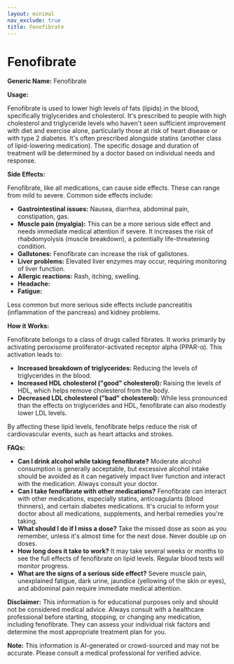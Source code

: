 ```yaml
---
layout: minimal
nav_exclude: true
title: Fenofibrate
---
```


# Fenofibrate

**Generic Name:** Fenofibrate

**Usage:**

Fenofibrate is used to lower high levels of fats (lipids) in the blood, specifically triglycerides and cholesterol. It's prescribed to people with high cholesterol and triglyceride levels who haven't seen sufficient improvement with diet and exercise alone, particularly those at risk of heart disease or with type 2 diabetes.  It's often prescribed alongside statins (another class of lipid-lowering medication).  The specific dosage and duration of treatment will be determined by a doctor based on individual needs and response.

**Side Effects:**

Fenofibrate, like all medications, can cause side effects.  These can range from mild to severe.  Common side effects include:

* **Gastrointestinal issues:**  Nausea, diarrhea, abdominal pain, constipation, gas.
* **Muscle pain (myalgia):** This can be a more serious side effect and needs immediate medical attention if severe.  It increases the risk of rhabdomyolysis (muscle breakdown), a potentially life-threatening condition.
* **Gallstones:**  Fenofibrate can increase the risk of gallstones.
* **Liver problems:**  Elevated liver enzymes may occur, requiring monitoring of liver function.
* **Allergic reactions:**  Rash, itching, swelling.
* **Headache:**
* **Fatigue:**

Less common but more serious side effects include pancreatitis (inflammation of the pancreas) and kidney problems.


**How it Works:**

Fenofibrate belongs to a class of drugs called fibrates.  It works primarily by activating peroxisome proliferator-activated receptor alpha (PPAR-α).  This activation leads to:

* **Increased breakdown of triglycerides:**  Reducing the levels of triglycerides in the blood.
* **Increased HDL cholesterol ("good" cholesterol):** Raising the levels of HDL, which helps remove cholesterol from the body.
* **Decreased LDL cholesterol ("bad" cholesterol):**  While less pronounced than the effects on triglycerides and HDL, fenofibrate can also modestly lower LDL levels.

By affecting these lipid levels, fenofibrate helps reduce the risk of cardiovascular events, such as heart attacks and strokes.


**FAQs:**

* **Can I drink alcohol while taking fenofibrate?**  Moderate alcohol consumption is generally acceptable, but excessive alcohol intake should be avoided as it can negatively impact liver function and interact with the medication. Always consult your doctor.
* **Can I take fenofibrate with other medications?**  Fenofibrate can interact with other medications, especially statins, anticoagulants (blood thinners), and certain diabetes medications.  It's crucial to inform your doctor about all medications, supplements, and herbal remedies you're taking.
* **What should I do if I miss a dose?**  Take the missed dose as soon as you remember, unless it's almost time for the next dose.  Never double up on doses.
* **How long does it take to work?**  It may take several weeks or months to see the full effects of fenofibrate on lipid levels. Regular blood tests will monitor progress.
* **What are the signs of a serious side effect?** Severe muscle pain, unexplained fatigue, dark urine, jaundice (yellowing of the skin or eyes), and abdominal pain require immediate medical attention.


**Disclaimer:** This information is for educational purposes only and should not be considered medical advice.  Always consult with a healthcare professional before starting, stopping, or changing any medication, including fenofibrate. They can assess your individual risk factors and determine the most appropriate treatment plan for you.


**Note:** This information is AI-generated or crowd-sourced and may not be accurate. Please consult a medical professional for verified advice.